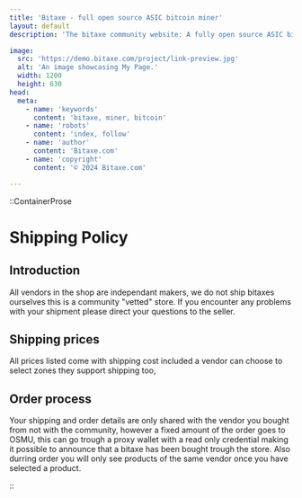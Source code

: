 ```yaml
---
title: 'Bitaxe - full open source ASIC bitcoin miner'
layout: default
description: 'The bitaxe community website: A fully open source ASIC bitcoin miner'

image:
  src: 'https://demo.bitaxe.com/project/link-preview.jpg'
  alt: 'An image showcasing My Page.'
  width: 1200
  height: 630
head:
  meta:
    - name: 'keywords'
      content: 'bitaxe, miner, bitcoin'
    - name: 'robots'
      content: 'index, follow'
    - name: 'author'
      content: 'Bitaxe.com'
    - name: 'copyright'
      content: '© 2024 Bitaxe.com'

---
```



::ContainerProse

# Shipping Policy

## Introduction

All vendors in the shop are independant makers, we do not ship bitaxes ourselves this is a community "vetted" store. If you encounter any problems with your shipment please direct your questions to the seller.

## Shipping prices

All prices listed come with shipping cost included a vendor can choose to select zones they support shipping too, 

## Order process
Your shipping and order details are only shared with the vendor you bought from not with the community, however a fixed amount of the order goes to OSMU, this can go trough a proxy wallet with a read only credential making it possible to announce that a bitaxe has been bought trough the store. Also durring order you will only see products of the same vendor once you have selected a product. 



::